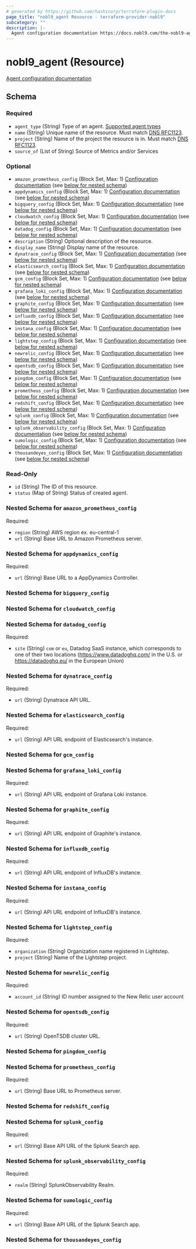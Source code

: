 ```yaml
---
# generated by https://github.com/hashicorp/terraform-plugin-docs
page_title: "nobl9_agent Resource - terraform-provider-nobl9"
subcategory: ""
description: |-
  Agent configuration documentation https://docs.nobl9.com/the-nobl9-agent
---
```


# nobl9_agent (Resource)

[Agent configuration documentation](https://docs.nobl9.com/the-nobl9-agent)



<!-- schema generated by tfplugindocs -->
## Schema

### Required

- `agent_type` (String) Type of an agent. [Supported agent types](https://docs.nobl9.com/the-nobl9-agent)
- `name` (String) Unique name of the resource. Must match [DNS RFC1123](https://kubernetes.io/docs/concepts/overview/working-with-objects/names/#names).
- `project` (String) Name of the project the resource is in. Must match [DNS RFC1123](https://kubernetes.io/docs/concepts/overview/working-with-objects/names/#names).
- `source_of` (List of String) Source of Metrics and/or Services

### Optional

- `amazon_prometheus_config` (Block Set, Max: 1) [Configuration documentation](https://docs.nobl9.com/Sources/Amazon_Prometheus/#ams-prometheus-agent) (see [below for nested schema](#nestedblock--amazon_prometheus_config))
- `appdynamics_config` (Block Set, Max: 1) [Configuration documentation](https://docs.nobl9.com/Sources/appdynamics#appdynamics-agent) (see [below for nested schema](#nestedblock--appdynamics_config))
- `bigquery_config` (Block Set, Max: 1) [Configuration documentation](https://docs.nobl9.com/Sources/bigquery#bigquery-agent) (see [below for nested schema](#nestedblock--bigquery_config))
- `cloudwatch_config` (Block Set, Max: 1) [Configuration documentation](https://docs.nobl9.com/Sources/Amazon_CloudWatch/#cloudwatch-agent) (see [below for nested schema](#nestedblock--cloudwatch_config))
- `datadog_config` (Block Set, Max: 1) [Configuration documentation](https://docs.nobl9.com/Sources/datadog#datadog-agent) (see [below for nested schema](#nestedblock--datadog_config))
- `description` (String) Optional description of the resource.
- `display_name` (String) Display name of the resource.
- `dynatrace_config` (Block Set, Max: 1) [Configuration documentation](https://docs.nobl9.com/Sources/dynatrace#dynatrace-agent) (see [below for nested schema](#nestedblock--dynatrace_config))
- `elasticsearch_config` (Block Set, Max: 1) [Configuration documentation](https://docs.nobl9.com/Sources/elasticsearch#elasticsearch-agent) (see [below for nested schema](#nestedblock--elasticsearch_config))
- `gcm_config` (Block Set, Max: 1) [Configuration documentation](https://docs.nobl9.com/Sources/google-cloud-monitoring#google-cloud-monitoring-agent) (see [below for nested schema](#nestedblock--gcm_config))
- `grafana_loki_config` (Block Set, Max: 1) [Configuration documentation](https://docs.nobl9.com/Sources/grafana-loki#grafana-loki-agent) (see [below for nested schema](#nestedblock--grafana_loki_config))
- `graphite_config` (Block Set, Max: 1) [Configuration documentation](https://docs.nobl9.com/Sources/graphite#graphite-agent) (see [below for nested schema](#nestedblock--graphite_config))
- `influxdb_config` (Block Set, Max: 1) [Configuration documentation](https://docs.nobl9.com/Sources/influxdb#influxdb-agent) (see [below for nested schema](#nestedblock--influxdb_config))
- `instana_config` (Block Set, Max: 1) [Configuration documentation](https://docs.nobl9.com/Sources/instana#instana-agent) (see [below for nested schema](#nestedblock--instana_config))
- `lightstep_config` (Block Set, Max: 1) [Configuration documentation](https://docs.nobl9.com/Sources/lightstep#lightstep-agent) (see [below for nested schema](#nestedblock--lightstep_config))
- `newrelic_config` (Block Set, Max: 1) [Configuration documentation](https://docs.nobl9.com/Sources/new-relic#new-relic-agent) (see [below for nested schema](#nestedblock--newrelic_config))
- `opentsdb_config` (Block Set, Max: 1) [Configuration documentation](https://docs.nobl9.com/Sources/opentsdb#opentsdb-agent) (see [below for nested schema](#nestedblock--opentsdb_config))
- `pingdom_config` (Block Set, Max: 1) [Configuration documentation](https://docs.nobl9.com/Sources/pingdom#pingdom-agent) (see [below for nested schema](#nestedblock--pingdom_config))
- `prometheus_config` (Block Set, Max: 1) [Configuration documentation](https://docs.nobl9.com/Sources/prometheus#prometheus-agent) (see [below for nested schema](#nestedblock--prometheus_config))
- `redshift_config` (Block Set, Max: 1) [Configuration documentation](https://docs.nobl9.com/Sources/Amazon_Redshift/?_highlight=redshift#amazon-redshift-agent) (see [below for nested schema](#nestedblock--redshift_config))
- `splunk_config` (Block Set, Max: 1) [Configuration documentation](https://docs.nobl9.com/Sources/splunk#splunk-agent) (see [below for nested schema](#nestedblock--splunk_config))
- `splunk_observability_config` (Block Set, Max: 1) [Configuration documentation](https://docs.nobl9.com/Sources/splunk-observability/#splunk-observability-agent) (see [below for nested schema](#nestedblock--splunk_observability_config))
- `sumologic_config` (Block Set, Max: 1) [Configuration documentation](https://docs.nobl9.com/Sources/sumo-logic#sumo-logic-agent) (see [below for nested schema](#nestedblock--sumologic_config))
- `thousandeyes_config` (Block Set, Max: 1) [Configuration documentation](https://docs.nobl9.com/Sources/thousandeyes#thousandeyes-agent) (see [below for nested schema](#nestedblock--thousandeyes_config))

### Read-Only

- `id` (String) The ID of this resource.
- `status` (Map of String) Status of created agent.

<a id="nestedblock--amazon_prometheus_config"></a>
### Nested Schema for `amazon_prometheus_config`

Required:

- `region` (String) AWS region ex. eu-central-1
- `url` (String) Base URL to Amazon Prometheus server.


<a id="nestedblock--appdynamics_config"></a>
### Nested Schema for `appdynamics_config`

Required:

- `url` (String) Base URL to a AppDynamics Controller.


<a id="nestedblock--bigquery_config"></a>
### Nested Schema for `bigquery_config`


<a id="nestedblock--cloudwatch_config"></a>
### Nested Schema for `cloudwatch_config`


<a id="nestedblock--datadog_config"></a>
### Nested Schema for `datadog_config`

Required:

- `site` (String) `com` or `eu`, Datadog SaaS instance, which corresponds to one of their two locations (https://www.datadoghq.com/ in the U.S. or https://datadoghq.eu/ in the European Union)


<a id="nestedblock--dynatrace_config"></a>
### Nested Schema for `dynatrace_config`

Required:

- `url` (String) Dynatrace API URL.


<a id="nestedblock--elasticsearch_config"></a>
### Nested Schema for `elasticsearch_config`

Required:

- `url` (String) API URL endpoint of Elasticsearch's instance.


<a id="nestedblock--gcm_config"></a>
### Nested Schema for `gcm_config`


<a id="nestedblock--grafana_loki_config"></a>
### Nested Schema for `grafana_loki_config`

Required:

- `url` (String) API URL endpoint of Grafana Loki instance.


<a id="nestedblock--graphite_config"></a>
### Nested Schema for `graphite_config`

Required:

- `url` (String) API URL endpoint of Graphite's instance.


<a id="nestedblock--influxdb_config"></a>
### Nested Schema for `influxdb_config`

Required:

- `url` (String) API URL endpoint of InfluxDB's instance.


<a id="nestedblock--instana_config"></a>
### Nested Schema for `instana_config`

Required:

- `url` (String) API URL endpoint of InfluxDB's instance.


<a id="nestedblock--lightstep_config"></a>
### Nested Schema for `lightstep_config`

Required:

- `organization` (String) Organization name registered in Lightstep.
- `project` (String) Name of the Lightstep project.


<a id="nestedblock--newrelic_config"></a>
### Nested Schema for `newrelic_config`

Required:

- `account_id` (String) ID number assigned to the New Relic user account


<a id="nestedblock--opentsdb_config"></a>
### Nested Schema for `opentsdb_config`

Required:

- `url` (String) OpenTSDB cluster URL.


<a id="nestedblock--pingdom_config"></a>
### Nested Schema for `pingdom_config`


<a id="nestedblock--prometheus_config"></a>
### Nested Schema for `prometheus_config`

Required:

- `url` (String) Base URL to Prometheus server.


<a id="nestedblock--redshift_config"></a>
### Nested Schema for `redshift_config`


<a id="nestedblock--splunk_config"></a>
### Nested Schema for `splunk_config`

Required:

- `url` (String) Base API URL of the Splunk Search app.


<a id="nestedblock--splunk_observability_config"></a>
### Nested Schema for `splunk_observability_config`

Required:

- `realm` (String) SplunkObservability Realm.


<a id="nestedblock--sumologic_config"></a>
### Nested Schema for `sumologic_config`

Required:

- `url` (String) Base API URL of the Splunk Search app.


<a id="nestedblock--thousandeyes_config"></a>
### Nested Schema for `thousandeyes_config`



